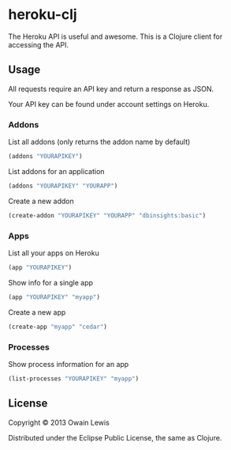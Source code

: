 # heroku-clj

The Heroku API is useful and awesome. This is a Clojure client for accessing the API.

## Usage

All requests require an API key and return a response as JSON.

Your API key can be found under account settings on Heroku.

### Addons

List all addons (only returns the addon name by default)

```clojure
(addons "YOURAPIKEY")
```

List addons for an application

```clojure
(addons "YOURAPIKEY" "YOURAPP")
```

Create a new addon

```clojure
(create-addon "YOURAPIKEY" "YOURAPP" "dbinsights:basic")
```

### Apps

List all your apps on Heroku

```clojure
(app "YOURAPIKEY")
```

Show info for a single app

```clojure
(app "YOURAPIKEY" "myapp")
```

Create a new app

```clojure
(create-app "myapp" "cedar")
```

### Processes

Show process information for an app

```clojure
(list-processes "YOURAPIKEY" "myapp")
```

## License

Copyright © 2013 Owain Lewis

Distributed under the Eclipse Public License, the same as Clojure.

